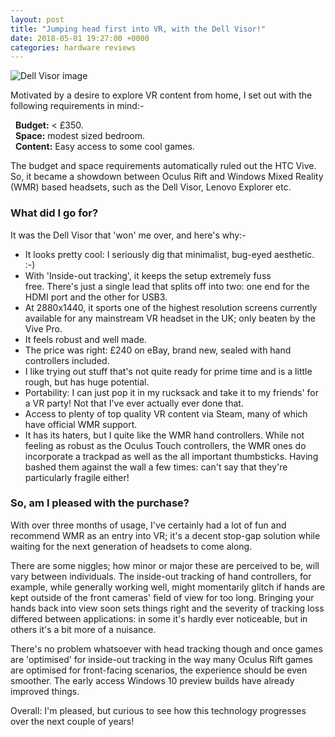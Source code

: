 ```yaml
---
layout: post
title: "Jumping head first into VR, with the Dell Visor!"
date: 2018-05-01 19:27:00 +0000
categories: hardware reviews
---
```

![Dell Visor image](https://pisces.bbystatic.com/image2/BestBuy_US/images/products/6084/6084412_rd.jpg)

Motivated by a desire to explore VR content from home, I set out with the following requirements in mind:-

&nbsp;&nbsp;**Budget:** < £350.  
&nbsp;&nbsp;**Space:** modest sized bedroom.  
&nbsp;&nbsp;**Content:** Easy access to some cool games.

The budget and space requirements automatically ruled out the HTC Vive. So, it became a showdown between Oculus Rift and Windows Mixed Reality (WMR) based headsets, such as the Dell Visor, Lenovo Explorer etc.

### What did I go for?  
It was the Dell Visor that 'won' me over, and here's why:-  
- It looks pretty cool: I seriously dig that minimalist, bug-eyed aesthetic. :-)
- With 'Inside-out tracking', it keeps the setup extremely fuss free. There's just a single lead that splits off into two: one end for the HDMI port and the other for USB3.
- At 2880x1440, it sports one of the highest resolution screens currently available for any mainstream VR headset in the UK; only beaten by the Vive Pro.
- It feels robust and well made.
- The price was right: £240 on eBay, brand new, sealed with hand controllers included.
- I like trying out stuff that's not quite ready for prime time and is a little rough, but has huge potential.
- Portability: I can just pop it in my rucksack and take it to my friends' for a VR party! Not that I've ever actually ever done that.
- Access to plenty of top quality VR content via Steam, many of which have official WMR support.
- It has its haters, but I quite like the WMR hand controllers. While not feeling as robust as the Oculus Touch controllers, the WMR ones do incorporate a trackpad as well as the all important thumbsticks. Having bashed them against the wall a few times: can't say that they're particularly fragile either!

### So, am I pleased with the purchase?  
With over three months of usage, I've certainly had a lot of fun and recommend WMR as an entry into VR; it's a decent stop-gap solution while waiting for the next generation of headsets to come along.

There are some niggles; how minor or major these are perceived to be, will vary between individuals. The inside-out tracking of hand controllers, for example, while generally working well, might momentarily glitch if hands are kept outside of the front cameras' field of view for too long. Bringing your hands back into view soon sets things right and the severity of tracking loss differed between applications: in some it's hardly ever noticeable, but in others it's a bit more of a nuisance. 

There's no problem whatsoever with head tracking though and once games are 'optimised' for inside-out tracking in the way many Oculus Rift games are optimised for front-facing scenarios, the experience should be even smoother. The early access Windows 10 preview builds have already improved things.

Overall: I'm pleased, but curious to see how this technology progresses over the next couple of years!

